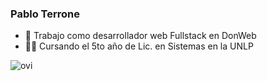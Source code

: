### Pablo Terrone

- :briefcase: Trabajo como desarrollador web Fullstack en DonWeb
- :man_student: Cursando el 5to año de Lic. en Sistemas en la UNLP

<img src="https://github-readme-stats.vercel.app/api/top-langs?username=pablot21&show_icons=true&locale=en&layout=compact&theme=chartreuse-dark" alt="ovi" />
